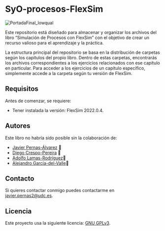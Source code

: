 # SyO-procesos-FlexSim

![PortadaFinal_lowqual](https://github.com/JaviPernasResearch/SyO-procesos-FlexSim/assets/98108974/aa585c7d-4c44-452e-856d-f08a3cdca403)

 Este repositorio está diseñado para almacenar y organizar los archivos del libro “Simulación de Procesos con FlexSim” con el objetivo de crear un recurso valioso para el aprendizaje y la práctica.
 
La estructura principal del repositorio se basa en la distribución de carpetas según los capítulos del propio libro. Dentro de estas carpetas, encontrarás los archivos correspondientes a los ejercicios relacionados con ese capítulo en particular.
Para acceder a los ejercicios de un capítulo específico, simplemente accede a la carpeta según tu versión de FlexSim.
  
## Requisitos

Antes de comenzar, se requiere: 
 * Tener instalada la versión: FlexSim 2022.0.4.
 
## Autores

Este libro no habría sido posible sin la colaboración de:

* [Javier Pernas-Álvarez](https://pdi.udc.es/en/File/Pdi/HF9NK) 📖
* [Diego Crespo-Pereira](https://pdi.udc.es/en/File/Pdi/6W6MH) 📖
* [Adolfo Lamas-Rodríguez](https://pdi.udc.es/en/File/Pdi/8T89E)📖
* [Alejandro García-del-Valle](https://pdi.udc.es/en/File/Pdi/9A99E)📖

## Contacto

Si quieres contactar conmigo puedes contactarme en <javier.pernas2@udc.es>.

## Licencia
<!--- If you're not sure which open license to use see https://choosealicense.com/--->

Este proyecto usa la siguiente licencia: [GNU GPLv3](https://choosealicense.com/licenses/gpl-3.0/).
